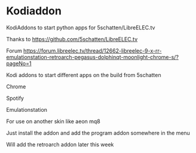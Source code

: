 # Kodiaddon
KodiAddons to start python apps for 5schatten/LibreELEC.tv

Thanks to https://github.com/5schatten/LibreELEC.tv

Forum https://forum.libreelec.tv/thread/12662-libreelec-9-x-rr-emulationstation-retroarch-pegasus-dolphinqt-moonlight-chrome-s/?pageNo=1


Kodi addons to start different apps on the build from 5schatten

Chrome

Spotify

Emulationstation

For use on another skin like aeon mq8

Just install the addon and add the program addon somewhere in the menu

Will add the retroarch addon later this week
